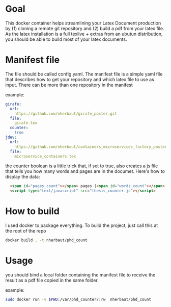 # Goal

This docker container helps streamlining your Latex Document production by (1) cloning a remote git repository and (2) build a pdf from your latex file. As the latex installation is a full texlive + extras from an ubutun distribution, you should be able to build most of your latex documents.

# Manifest file

The file should be called config.yaml. The manifest file is a simple yaml file that describes how to get your repository and which latex file to use as input. There can be more than one repository in the manifest

example:

```yaml
girafe:
  url:
    https://github.com/nherbaut/girafe_poster.git
  file:
    girafe.tex
  counter:
    true
jdev:
  url:
    https://github.com/nherbaut/containers_microservices_factory_poster.git
  file:
    microservice_containers.tex
```

the counter boolean is a little trick that, if set to true, also creates a js file that tells you how many words and pages are in the documet. Here's how to display the data:
```html
  <span id="pages_count"></span> pages (<span id="words_count"></span> words )
  <script type="text/javascript" src="thesis_counter.js"></script>

```

# How to build

I used docker to package everything. To build the project, just call this at the root of the repo

```bash
docker build . -t nherbaut/phd_count
```



# Usage

you should bind a local folder containing the manifest file to receive the result as a pdf file copied in the same folder.

example:

```bash
sudo docker run -v $PWD:/var/phd_counter/:rw  nherbaut/phd_count
```


